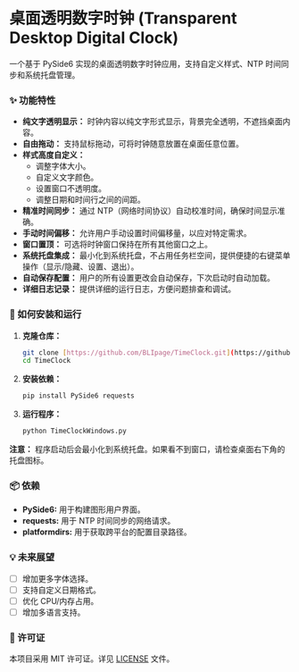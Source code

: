 # 桌面透明数字时钟 (Transparent Desktop Digital Clock)

一个基于 PySide6 实现的桌面透明数字时钟应用，支持自定义样式、NTP 时间同步和系统托盘管理。

### ✨ 功能特性

* **纯文字透明显示：** 时钟内容以纯文字形式显示，背景完全透明，不遮挡桌面内容。
* **自由拖动：** 支持鼠标拖动，可将时钟随意放置在桌面任意位置。
* **样式高度自定义：**
    * 调整字体大小。
    * 自定义文字颜色。
    * 设置窗口不透明度。
    * 调整日期和时间行之间的间距。
* **精准时间同步：** 通过 NTP（网络时间协议）自动校准时间，确保时间显示准确。
* **手动时间偏移：** 允许用户手动设置时间偏移量，以应对特定需求。
* **窗口置顶：** 可选将时钟窗口保持在所有其他窗口之上。
* **系统托盘集成：** 最小化到系统托盘，不占用任务栏空间，提供便捷的右键菜单操作（显示/隐藏、设置、退出）。
* **自动保存配置：** 用户的所有设置更改会自动保存，下次启动时自动加载。
* **详细日志记录：** 提供详细的运行日志，方便问题排查和调试。

### 🚀 如何安装和运行

1.  **克隆仓库：**
    ```bash
    git clone [https://github.com/BLIpage/TimeClock.git](https://github.com/BLIpage/TimeClock.git)
    cd TimeClock
    ```
2.  **安装依赖：**
    ```bash
    pip install PySide6 requests
    ```
3.  **运行程序：**
    ```bash
    python TimeClockWindows.py 
    ```

**注意：** 程序启动后会最小化到系统托盘。如果看不到窗口，请检查桌面右下角的托盘图标。


### 📦 依赖

* **PySide6:** 用于构建图形用户界面。
* **requests:** 用于 NTP 时间同步的网络请求。
* **platformdirs:** 用于获取跨平台的配置目录路径。

### 💡 未来展望

* [ ] 增加更多字体选择。
* [ ] 支持自定义日期格式。
* [ ] 优化 CPU/内存占用。
* [ ] 增加多语言支持。

### 📄 许可证

本项目采用 MIT 许可证。详见 [LICENSE](LICENSE) 文件。
